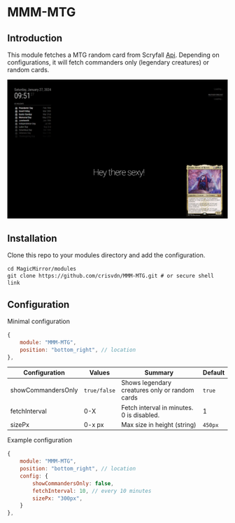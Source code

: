# MMM-MTG

## Introduction

This module fetches a MTG random card from Scryfall [Api](https://scryfall.com/docs/api).
Depending on configurations, it will fetch commanders only (legendary creatures) or random cards.

![Example of MTG module](images/example.png?raw=true "Example")

## Installation

Clone this repo to your modules directory and add the configuration.

```shell
cd MagicMirror/modules
git clone https://github.com/crisvdn/MMM-MTG.git # or secure shell link
```



## Configuration

Minimal configuration
```js
{
    module: "MMM-MTG",
    position: "bottom_right", // location
},
```


| Configuration | Values | Summary | Default |
| ----- | ------ | ----- | ----- |
| showCommandersOnly | `true/false` | Shows legendary creatures only or random cards | `true` |
| fetchInterval | 0-X | Fetch interval in minutes. 0 is disabled. | 1 |
| sizePx | 0-x px | Max size in height (string) | `450px` |

Example configuration
```js
{
    module: "MMM-MTG",
    position: "bottom_right", // location
    config: {
        showCommandersOnly: false,
        fetchInterval: 10, // every 10 minutes
        sizePx: "300px",
    }
},
```
